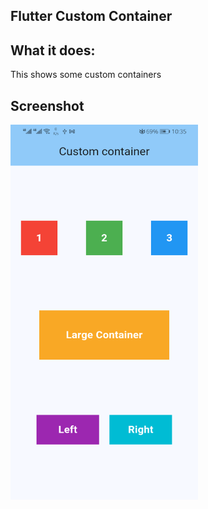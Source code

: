 ## Flutter Custom Container

## What it does:
This shows some custom containers

## Screenshot
<img src = "Screenshots/img.png" width="300" height="600">